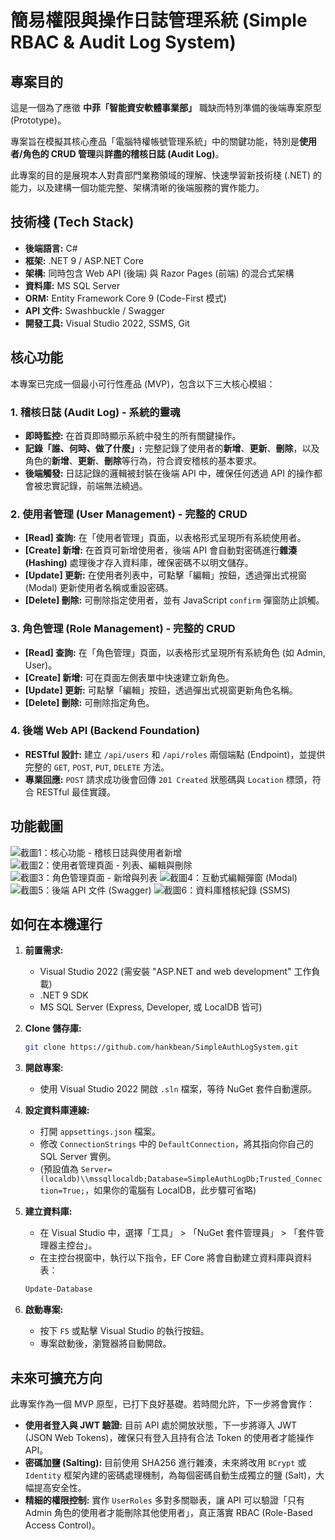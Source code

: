 # 簡易權限與操作日誌管理系統 (Simple RBAC & Audit Log System)

## 專案目的

這是一個為了應徵 **中菲「智能資安軟體事業部」** 職缺而特別準備的後端專案原型 (Prototype)。

專案旨在模擬其核心產品「電腦特權帳號管理系統」中的關鍵功能，特別是**使用者/角色的 CRUD 管理**與**詳盡的稽核日誌 (Audit Log)**。

此專案的目的是展現本人對貴部門業務領域的理解、快速學習新技術棧 (.NET) 的能力，以及建構一個功能完整、架構清晰的後端服務的實作能力。

## 技術棧 (Tech Stack)

* **後端語言:** C#
* **框架:** .NET 9 / ASP.NET Core
* **架構:** 同時包含 Web API (後端) 與 Razor Pages (前端) 的混合式架構
* **資料庫:** MS SQL Server
* **ORM:** Entity Framework Core 9 (Code-First 模式)
* **API 文件:** Swashbuckle / Swagger
* **開發工具:** Visual Studio 2022, SSMS, Git

## 核心功能

本專案已完成一個最小可行性產品 (MVP)，包含以下三大核心模組：

### 1. 稽核日誌 (Audit Log) - 系統的靈魂

* **即時監控:** 在首頁即時顯示系統中發生的所有關鍵操作。
* **記錄「誰、何時、做了什麼」:** 完整記錄了使用者的**新增**、**更新**、**刪除**，以及角色的**新增**、**更新**、**刪除**等行為，符合資安稽核的基本要求。
* **後端觸發:** 日誌記錄的邏輯被封裝在後端 API 中，確保任何透過 API 的操作都會被忠實記錄，前端無法繞過。

### 2. 使用者管理 (User Management) - 完整的 CRUD

* **[Read] 查詢:** 在「使用者管理」頁面，以表格形式呈現所有系統使用者。
* **[Create] 新增:** 在首頁可新增使用者，後端 API 會自動對密碼進行**雜湊 (Hashing)** 處理後才存入資料庫，確保密碼不以明文儲存。
* **[Update] 更新:** 在使用者列表中，可點擊「編輯」按鈕，透過彈出式視窗 (Modal) 更新使用者名稱或重設密碼。
* **[Delete] 刪除:** 可刪除指定使用者，並有 JavaScript `confirm` 彈窗防止誤觸。

### 3. 角色管理 (Role Management) - 完整的 CRUD

* **[Read] 查詢:** 在「角色管理」頁面，以表格形式呈現所有系統角色 (如 Admin, User)。
* **[Create] 新增:** 可在頁面左側表單中快速建立新角色。
* **[Update] 更新:** 可點擊「編輯」按鈕，透過彈出式視窗更新角色名稱。
* **[Delete] 刪除:** 可刪除指定角色。

### 4. 後端 Web API (Backend Foundation)

* **RESTful 設計:** 建立 `/api/users` 和 `/api/roles` 兩個端點 (Endpoint)，並提供完整的 `GET`, `POST`, `PUT`, `DELETE` 方法。
* **專業回應:** `POST` 請求成功後會回傳 `201 Created` 狀態碼與 `Location` 標頭，符合 RESTful 最佳實踐。

## 功能截圖

![截圖1：核心功能 - 稽核日誌與使用者新增](screenshots/image1.png)
![截圖2：使用者管理頁面 - 列表、編輯與刪除](screenshots/image2.png)
![截圖3：角色管理頁面 - 新增與列表](screenshots/image3.png)
![截圖4：互動式編輯彈窗 (Modal)](screenshots/image4.png)
![截圖5：後端 API 文件 (Swagger)](screenshots/image5.png)
![截圖6：資料庫稽核紀錄 (SSMS)](screenshots/image6.png)

## 如何在本機運行

1.  **前置需求:**
    * Visual Studio 2022 (需安裝 "ASP.NET and web development" 工作負載)
    * .NET 9 SDK
    * MS SQL Server (Express, Developer, 或 LocalDB 皆可)

2.  **Clone 儲存庫:**
    ```bash
    git clone https://github.com/hankbean/SimpleAuthLogSystem.git
    ```

3.  **開啟專案:**
    * 使用 Visual Studio 2022 開啟 `.sln` 檔案，等待 NuGet 套件自動還原。

4.  **設定資料庫連線:**
    * 打開 `appsettings.json` 檔案。
    * 修改 `ConnectionStrings` 中的 `DefaultConnection`，將其指向你自己的 SQL Server 實例。
    * (預設值為 `Server=(localdb)\\mssqllocaldb;Database=SimpleAuthLogDb;Trusted_Connection=True;`，如果你的電腦有 LocalDB，此步驟可省略)

5.  **建立資料庫:**
    * 在 Visual Studio 中，選擇「工具」 > 「NuGet 套件管理員」 > 「套件管理器主控台」。
    * 在主控台視窗中，執行以下指令，EF Core 將會自動建立資料庫與資料表：
    ```powershell
    Update-Database
    ```

6.  **啟動專案:**
    * 按下 `F5` 或點擊 Visual Studio 的執行按鈕。
    * 專案啟動後，瀏覽器將自動開啟。

## 未來可擴充方向

此專案作為一個 MVP 原型，已打下良好基礎。若時間允許，下一步將會實作：

* **使用者登入與 JWT 驗證:** 目前 API 處於開放狀態，下一步將導入 JWT (JSON Web Tokens)，確保只有登入且持有合法 Token 的使用者才能操作 API。
* **密碼加鹽 (Salting):** 目前使用 SHA256 進行雜湊，未來將改用 `BCrypt` 或 `Identity` 框架內建的密碼處理機制，為每個密碼自動生成獨立的鹽 (Salt)，大幅提高安全性。
* **精細的權限控制:** 實作 `UserRoles` 多對多關聯表，讓 API 可以驗證「只有 Admin 角色的使用者才能刪除其他使用者」，真正落實 RBAC (Role-Based Access Control)。